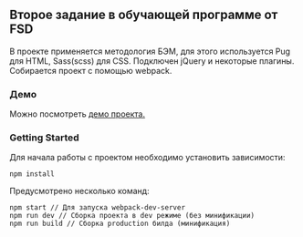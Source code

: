 ## Второе задание в обучающей программе от FSD
В проекте применяется методология БЭМ, для этого используется Pug для HTML, Sass(scss) для CSS.
Подключен jQuery и некоторые плагины. 
Собирается проект с помощью webpack.
### Демо 
Можно посмотреть [демо проекта.](https://amirgorbachev.github.io/fsd-2nd)
### Getting Started 
Для начала работы с проектом необходимо установить зависимости:
```
npm install
```
Предусмотрено несколько команд: 
```
npm start // Для запуска webpack-dev-server
npm run dev // Сборка проекта в dev режиме (без минификации)
npm run build // Сборка production билда (минификация)
```
